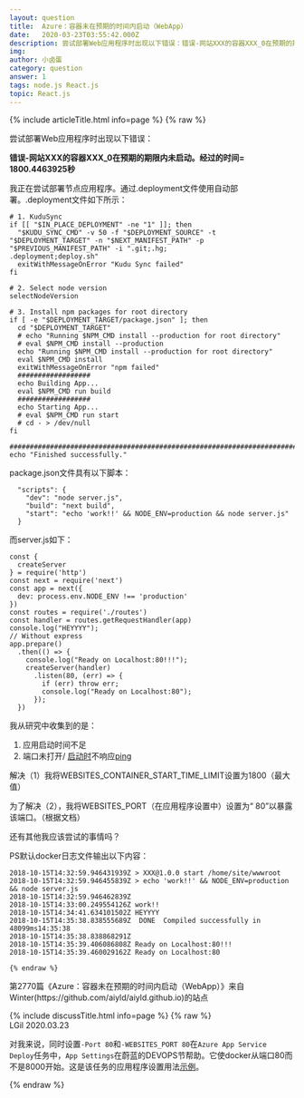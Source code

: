 ```yaml
---
layout: question
title:  Azure：容器未在预期的时间内启动（WebApp）
date:   2020-03-23T03:55:42.000Z
description: 尝试部署Web应用程序时出现以下错误：错误-网站XXX的容器XXX_0在预期的期限内未启动。经过的时间= 1800.4463925秒我正在尝试部署...
img: 
author: 小卤蛋
category: question
answer: 1
tags: node.js React.js
topic: React.js
---
```

<div class="article-root">
  <div class="article">
    {% include articleTitle.html info=page %}
    {% raw %}
    <div class="article-content"><p><font style="vertical-align: inherit;"><font style="vertical-align: inherit;">尝试部署Web应用程序时出现以下错误：</font></font></p>

<p><strong><font style="vertical-align: inherit;"><font style="vertical-align: inherit;">错误-网站XXX的容器XXX_0在预期的期限内未启动。</font><font style="vertical-align: inherit;">经过的时间= 1800.4463925秒</font></font></strong></p>

<p><font style="vertical-align: inherit;"><font style="vertical-align: inherit;">我正在尝试部署节点应用程序。</font><font style="vertical-align: inherit;">通过.deployment文件使用自动部署。</font><font style="vertical-align: inherit;">.deployment文件如下所示：</font></font></p>

<pre><code># 1. KuduSync<font></font>
if [[ "$IN_PLACE_DEPLOYMENT" -ne "1" ]]; then<font></font>
  "$KUDU_SYNC_CMD" -v 50 -f "$DEPLOYMENT_SOURCE" -t "$DEPLOYMENT_TARGET" -n "$NEXT_MANIFEST_PATH" -p "$PREVIOUS_MANIFEST_PATH" -i ".git;.hg;<font></font>
.deployment;deploy.sh"<font></font>
  exitWithMessageOnError "Kudu Sync failed"<font></font>
fi<font></font>
<font></font>
# 2. Select node version<font></font>
selectNodeVersion<font></font>
<font></font>
# 3. Install npm packages for root directory<font></font>
if [ -e "$DEPLOYMENT_TARGET/package.json" ]; then<font></font>
  cd "$DEPLOYMENT_TARGET"<font></font>
  # echo "Running $NPM_CMD install --production for root directory"<font></font>
  # eval $NPM_CMD install --production<font></font>
  echo "Running $NPM_CMD install --production for root directory"<font></font>
  eval $NPM_CMD install<font></font>
  exitWithMessageOnError "npm failed"<font></font>
  ##################<font></font>
  echo Building App...<font></font>
  eval $NPM_CMD run build<font></font>
  ##################<font></font>
  echo Starting App...<font></font>
  # eval $NPM_CMD run start<font></font>
  # cd - &gt; /dev/null<font></font>
fi<font></font>
<font></font>
#####################################################################################<font></font>
echo "Finished successfully."<font></font>
</code></pre>

<p><font style="vertical-align: inherit;"><font style="vertical-align: inherit;">package.json文件具有以下脚本：</font></font></p>

<pre><code>  "scripts": {<font></font>
    "dev": "node server.js",<font></font>
    "build": "next build",<font></font>
    "start": "echo 'work!!' &amp;&amp; NODE_ENV=production &amp;&amp; node server.js"<font></font>
  }<font></font>
</code></pre>

<p><font style="vertical-align: inherit;"><font style="vertical-align: inherit;">而server.js如下：</font></font></p>

<pre><code>const {<font></font>
  createServer<font></font>
} = require('http')<font></font>
const next = require('next')<font></font>
const app = next({<font></font>
  dev: process.env.NODE_ENV !== 'production'<font></font>
})<font></font>
const routes = require('./routes')<font></font>
const handler = routes.getRequestHandler(app)<font></font>
console.log("HEYYYY");<font></font>
// Without express<font></font>
app.prepare()<font></font>
  .then(() =&gt; {<font></font>
    console.log("Ready on Localhost:80!!!");<font></font>
    createServer(handler)<font></font>
      .listen(80, (err) =&gt; {<font></font>
        if (err) throw err;<font></font>
        console.log("Ready on Localhost:80");<font></font>
      });<font></font>
  })<font></font>
</code></pre>

<p><font style="vertical-align: inherit;"><font style="vertical-align: inherit;">我从研究中收集到的是：</font></font></p>

<ol>
<li><font style="vertical-align: inherit;"><font style="vertical-align: inherit;">应用启动时间不足 </font></font></li>
<li><font style="vertical-align: inherit;"><font style="vertical-align: inherit;">端口未打开/ </font><a href="https://blogs.msdn.microsoft.com/waws/2017/09/08/things-you-should-know-web-apps-and-linux/#NoPing" rel="noreferrer"><font style="vertical-align: inherit;">启动时</font></a><font style="vertical-align: inherit;">不响应</font></font><a href="https://blogs.msdn.microsoft.com/waws/2017/09/08/things-you-should-know-web-apps-and-linux/#NoPing" rel="noreferrer"><font style="vertical-align: inherit;"><font style="vertical-align: inherit;">ping</font></font></a></li>
</ol>

<p><font style="vertical-align: inherit;"><font style="vertical-align: inherit;">解决（1）我将WEBSITES_CONTAINER_START_TIME_LIMIT设置为1800（最大值）</font></font></p>

<p><font style="vertical-align: inherit;"><font style="vertical-align: inherit;">为了解决（2），我将WEBSITES_PORT（在应用程序设置中）设置为“ 80”以暴露该端口。</font><font style="vertical-align: inherit;">（根据文档）</font></font></p>

<p><font style="vertical-align: inherit;"><font style="vertical-align: inherit;">还有其他我应该尝试的事情吗？</font></font></p>

<p><font style="vertical-align: inherit;"><font style="vertical-align: inherit;">PS默认docker日志文件输出以下内容：</font></font></p>

<pre><code>2018-10-15T14:32:59.946431939Z &gt; XXX@1.0.0 start /home/site/wwwroot<font></font>
2018-10-15T14:32:59.946455839Z &gt; echo 'work!!' &amp;&amp; NODE_ENV=production &amp;&amp; node server.js<font></font>
2018-10-15T14:32:59.946462839Z <font></font>
2018-10-15T14:33:00.249554126Z work!!<font></font>
2018-10-15T14:34:41.634101502Z HEYYYY<font></font>
2018-10-15T14:35:38.838555689Z  DONE  Compiled successfully in 48099ms14:35:38<font></font>
2018-10-15T14:35:38.838868291Z <font></font>
2018-10-15T14:35:39.406086808Z Ready on Localhost:80!!!<font></font>
2018-10-15T14:35:39.460029162Z Ready on Localhost:80<font></font>
</code></pre></div>
    {% endraw %}
  </div>
  <p class="winter_mark">第2770篇《Azure：容器未在预期的时间内启动（WebApp）》来自Winter(https://github.com/aiyld/aiyld.github.io)的站点</p>
  <div class="discuss-wrapper">
    {% include discussTitle.html info=page %}
    {% raw %}
    <div class="discuss-list">
    <div class="discuss-item">
        <div class="discuss-parent">
          <div class="discuss-meta">
            <span class="discuss-user">LGil</span>
            <span class="discuss-time">2020.03.23</span>
          </div>
          <div class="discuss-comment"><p><font style="vertical-align: inherit;"><font style="vertical-align: inherit;">对我来说，同时设置</font></font><code>-Port 80</code><font style="vertical-align: inherit;"><font style="vertical-align: inherit;">和</font></font><code>-WEBSITES_PORT 80</code><font style="vertical-align: inherit;"><font style="vertical-align: inherit;">在</font></font><code>Azure App Service Deploy</code><font style="vertical-align: inherit;"><font style="vertical-align: inherit;">任务中，</font></font><code>App Settings</code><font style="vertical-align: inherit;"><font style="vertical-align: inherit;">在蔚蓝的DEVOPS节帮助。</font><font style="vertical-align: inherit;">它使docker从端口80而不是8000开始。这是</font><font style="vertical-align: inherit;">该任务的应用程序设置用法</font></font><a href="https://docs.microsoft.com/en-us/azure/devops/pipelines/tasks/deploy/azure-rm-web-app-deployment?view=azure-devops" rel="nofollow noreferrer"><font style="vertical-align: inherit;"><font style="vertical-align: inherit;">示例</font></font></a><font style="vertical-align: inherit;"><font style="vertical-align: inherit;">。</font></font></p></div>
        </div></div>
    </div>
    {% endraw %}
  </div>
<div>
